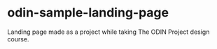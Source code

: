# odin-sample-landing-page
Landing page made as a project while taking The ODIN Project design course.
